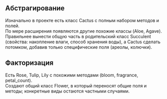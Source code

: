 ## Абстрагирование

Изначально в проекте есть класс Cactus с полным набором методов и полей.  
По мере расширения появляются другие похожие классы (Aloe, Agave).   
Правильнее вынести общую часть в родительский класс Succulent (свойства: накопление влаги, способ хранения воды), а Cactus сделать потомком, добавив только специфические поля (ареолы, колючки).  

## Факторизация 
Есть Rose, Tulip, Lily с похожими методами (bloom, fragrance, petal_count).  
Создают общий класс Flower, в который переносят общие поля и методы; конкретные виды остаются частными случаями.
